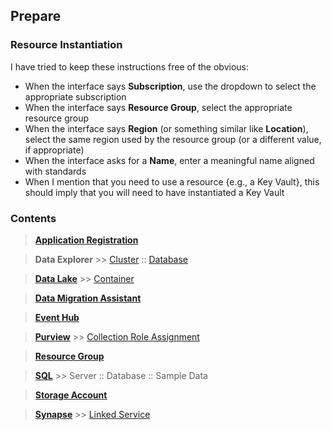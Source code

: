 ## Prepare

### Resource Instantiation

I have tried to keep these instructions free of the obvious:

* When the interface says **Subscription**, use the dropdown to select the appropriate subscription
* When the interface says **Resource Group**, select the appropriate resource group
* When the interface says **Region** (or something similar like **Location**), select the same region used by the resource group (or a different value, if appropriate)
* When the interface asks for a **Name**, enter a meaningful name aligned with standards
* When I mention that you need to use a resource {e.g., a Key Vault}, this should imply that you will need to have instantiated a Key Vault

### Contents

> [**Application Registration**](Prepare_ApplicationRegistration.md)

> **Data Explorer** >> [Cluster](Prepare_DataExplorer_Cluster.md) :: [Database](Prepare_DataExplorer_Database.md)

> [**Data Lake**](Prepare_DataLake.md) >> [Container](Prepare_DataLake_Container.md)

> [**Data Migration Assistant**](https://www.microsoft.com/en-us/download/details.aspx?id=53595)

> [**Event Hub**](Prepare_EventHub.md)

> [**Purview**](PrepareResources_Purview.md) >> [Collection Role Assignment](PrepareResources_Purview_CollectionRoleAssignment.md)

> [**Resource Group**](PrepareResources_ResourceGroup.md)

> [**SQL**](PrepareResources_SQL.md) >> Server :: Database :: Sample Data

> [**Storage Account**](PrepareResources_StorageAccount.md)

> [**Synapse**](PrepareResources_Synapse.md) >> [Linked Service](PrepareResources_Synapse_LinkedService.md)
